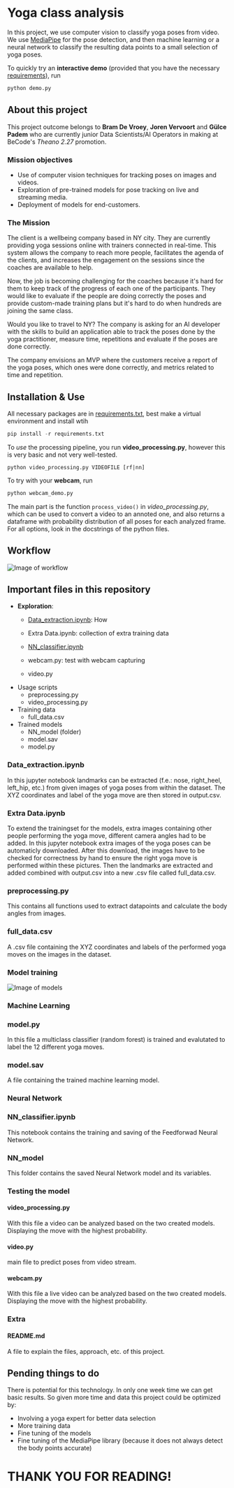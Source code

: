 # Yoga class analysis

In this project, we use computer vision to classify yoga poses from video. We use [MediaPipe](https://mediapipe.dev/) for the pose detection, and then machine learning or a neural network to classify the resulting data points to a small selection of yoga poses.

To quickly try an **interactive demo** (provided that you have the necessary [requirements](requirements.txt)), run 
```python 
python demo.py
```

## About this project
This project outcome belongs to **Bram De Vroey**, **Joren Vervoort** and **Gülce Padem** who are currently junior Data Scientists/AI Operators in making at BeCode's _Theano 2.27_ promotion.

### Mission objectives

- Use of computer vision techniques for tracking poses on images and videos.
- Exploration of pre-trained models for pose tracking on live and streaming media.
- Deployment of models for end-customers.

### The Mission

The client is a wellbeing company based in NY city. They are currently providing yoga sessions online with trainers connected in real-time. This system allows the company to reach more people, facilitates the agenda of the clients, and increases the engagement on the sessions since the coaches are available to help.

Now, the job is becoming challenging for the coaches because it's hard for them to keep track of the progress of each one of the participants. They would like to evaluate if the people are doing correctly the poses and provide custom-made training plans but it's hard to do when hundreds are joining the same class.

Would you like to travel to NY? The company is asking for an AI developer with the skills to build an application able to track the poses done by the yoga practitioner, measure time, repetitions and evaluate if the poses are done correctly.

The company envisions an MVP where the customers receive a report of the yoga poses, which ones were done correctly, and metrics related to time and repetition. 



## Installation & Use

All necessary packages are in [requirements.txt](requirements.txt), best make a virtual environment and install wtih 
```python 
pip install -r requirements.txt
```

To *use* the processing pipeline, you run **video_processing.py**, however this is very basic and not very well-tested.

```
python video_processing.py VIDEOFILE [rf|nn]
```

To try with your **webcam**, run 
```python 
python webcam_demo.py

```

The main part is the function `process_video()` in _video_processing.py_, which can be used to convert a video to an annoted one, and also returns a dataframe with probability distribution of all poses for each analyzed frame. For all options, look in the docstrings of the python files.

## Workflow

![Image of workflow](images/workflow.png)

## Important files in this repository
- **Exploration**:
    - [Data_extraction.ipynb](Data_extraction.ipynb): How 
    - Extra Data.ipynb: collection of extra training data
    - [NN_classifier.ipynb](NN_classifier.ipynb)
    - webcam.py: test with webcam capturing

    - video.py
- Usage scripts 
    - preprocessing.py
    - video_processing.py
- Training data
    - full_data.csv
- Trained models
    - NN_model (folder)
    - model.sav
    - model.py

### Data_extraction.ipynb
In this jupyter notebook landmarks can be extracted (f.e.: nose, right_heel, left_hip, etc.) from given images of yoga poses from within the dataset. The XYZ coordinates and label of the yoga move are then stored in output.csv.

### Extra Data.ipynb
To extend the trainingset for the models, extra images containing other people performing the yoga move, different camera angles had to be added. In this jupyter notebook extra images of the yoga poses can be automaticly downloaded. After this download, the images have to be checked for correctness by hand to ensure the right yoga move is performed within these pictures. Then the landmarks are extracted and added combined with output.csv into a new .csv file called full_data.csv.

### preprocessing.py
This contains all functions used to extract datapoints and calculate the body angles from images.

### full_data.csv
A .csv file containing the XYZ coordinates and labels of the performed yoga moves on the images in the dataset. 

### Model training

![Image of models](images/models.png)

### Machine Learning
### model.py
In this file a multiclass classifier (random forest) is trained and evalutated to label the 12 different yoga moves. 

### model.sav
A file containing the trained machine learning model.

### Neural Network
### NN_classifier.ipynb
This notebook contains the training and saving of the Feedforwad Neural Network.

### NN_model
This folder contains the saved Neural Network model and its variables.

### Testing the model

#### video_processing.py
With this file a video can be analyzed based on the two created models. Displaying the move with the highest probability.

#### video.py
main file to predict poses from video stream.

#### webcam.py
With this file a live video can be analyzed based on the two created models. Displaying the move with the highest probability.

### Extra


#### README.md
A file to explain the files, approach, etc. of this project.




## Pending things to do

There is potential for this technology. In only one week time we can get basic results. So given more time and data this project could be optimized by:
- Involving a yoga expert for better data selection
- More training data
- Fine tuning of the models
- Fine tuning of the MediaPipe library (because it does not always detect the body points accurate)



# THANK YOU FOR READING!

